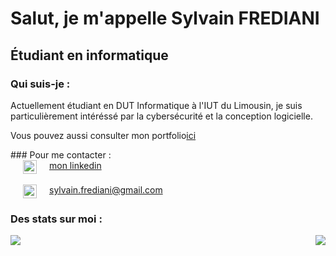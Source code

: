 # Salut, je m'appelle Sylvain FREDIANI
## Étudiant en informatique

### Qui suis-je :
<p>
  Actuellement étudiant en DUT Informatique à l'IUT du Limousin, je suis particulièrement intéréssé par la cybersécurité et la conception logicielle.
</p>

<p>
  Vous pouvez aussi consulter mon portfolio<a href="https://sylvain999.github.io/MyPortfolio/">ici</a>
</p>
### Pour me contacter :

<div style="display : flex; alignItems : center">
  <img height="22px" src="https://cdn.jsdelivr.net/npm/simple-icons@v3/icons/linkedin.svg" hspace="20"/> 
  <a href="linkedin.com/in/sylvain-frediani-a0b9951b7">mon linkedin </a>
</div>

</br>

<div style="display : flex; alignItems : center">
  <img height="22px" src="https://cdn.jsdelivr.net/npm/simple-icons@3.13.0/icons/gmail.svg" hspace="20"/> 
  <a href="mailto:sylvain.frediani@gmail.com">sylvain.frediani@gmail.com</a>
</div>



### Des stats sur moi :

<div style="display: flex; align-items: flex-start; justify-content: space-between;">
  <img src="https://github-readme-stats.vercel.app/api?username=Sylvain999&hide=contribs,prs" />
  <img src="https://github-readme-stats.vercel.app/api/top-langs/?username=Sylvain999&layout=compact"/>
</div>
